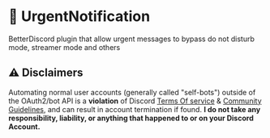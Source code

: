 # 💌 UrgentNotification
BetterDiscord plugin that allow urgent messages to bypass do not disturb mode, streamer mode and others

## ⚠️ Disclaimers

Automating normal user accounts (generally called "self-bots") outside of the OAuth2/bot API is a **violation** of Discord [Terms Of service](https://discord.com/terms) & [Community Guidelines](https://discord.com/guidelines), and can result in account termination if found. **I do not take any responsibility, liability, or anything that happened to or on your Discord Account.**
